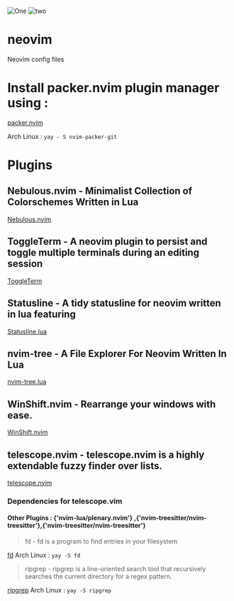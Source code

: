 ![One](https://i.ibb.co/wwGdjjh/nvim1.png)
![two](https://i.ibb.co/Q8CTqLL/nvim2.png)

# neovim
Neovim config files

# Install packer.nvim plugin manager using  : 

[packer.nvim](https://github.com/wbthomason/packer.nvim)

Arch Linux : `yay - S nvim-packer-git`

# Plugins

## Nebulous.nvim - Minimalist Collection of Colorschemes Written in Lua
[Nebulous.nvim ](https://github.com/Yagua/nebulous.nvim)

## ToggleTerm - A neovim plugin to persist and toggle multiple terminals during an editing session
[ToggleTerm](https://github.com/akinsho/toggleterm.nvim)

## Statusline - A tidy statusline for neovim written in lua featuring
[Statusline.lua](https://github.com/beauwilliams/statusline.lua)

## nvim-tree - A File Explorer For Neovim Written In Lua
[nvim-tree.lua](https://github.com/kyazdani42/nvim-tree.lua)

## WinShift.nvim - Rearrange your windows with ease.
[WinShift.nvim](https://github.com/sindrets/winshift.nvim)

## telescope.nvim - telescope.nvim is a highly extendable fuzzy finder over lists.
[telescope.nvim](https://github.com/nvim-telescope/telescope.nvim)

 ### Dependencies for telescope.vim
  #### Other Plugins : {'nvim-lua/plenary.nvim'} ,{'nvim-treesitter/nvim-treesitter'},{'nvim-treesitter/nvim-treesitter'}
  
 > fd  - fd is a program to find entries in your filesystem
 
 [fd](https://github.com/sharkdp)
 Arch Linux : `yay -S fd`
  
 > ripgrep - ripgrep is a line-oriented search tool that recursively searches the current directory for a regex pattern.
 
 [ripgrep](https://github.com/BurntSushi/ripgrep)
 Arch Linux : `yay -S ripgrep`
